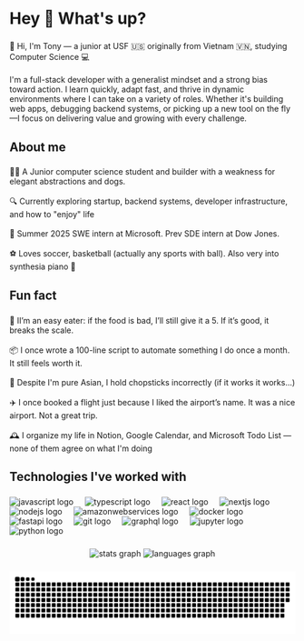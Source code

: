 <h1 align="left">Hey 🐶 What's up?</h1>

###

<p align="left">👋 Hi, I'm Tony — a junior at USF 🇺🇸 originally from Vietnam 🇻🇳, studying Computer Science 💻<br><br>I'm a full-stack developer with a generalist mindset and a strong bias toward action. I learn quickly, adapt fast, and thrive in dynamic environments where I can take on a variety of roles. Whether it's building web apps, debugging backend systems, or picking up a new tool on the fly—I focus on delivering value and growing with every challenge.</p>

###

<h2 align="left">About me</h2>

###

<p align="left">🧑‍💻 A Junior computer science student and builder with a weakness for elegant abstractions and dogs.<br><br>🔍 Currently exploring startup, backend systems, developer infrastructure, and how to "enjoy" life<br><br>💼 Summer 2025 SWE intern at Microsoft. Prev SDE intern at Dow Jones.<br><br>⚽️ Loves soccer, basketball (actually any sports with ball). Also very into synthesia piano 🎹</p>

###

<h2 align="left">Fun fact</h2>

###

<p align="left">🍱 II’m an easy eater: if the food is bad, I’ll still give it a 5. If it’s good, it breaks the scale.<br><br>📦 I once wrote a 100-line script to automate something I do once a month. It still feels worth it.<br><br>🥢 Despite I'm pure Asian, I hold chopsticks incorrectly (if it works it works...)<br><br>✈️ I once booked a flight just because I liked the airport’s name. It was a nice airport. Not a great trip.<br><br>🕰️ I organize my life in Notion, Google Calendar, and Microsoft Todo List — none of them agree on what I'm doing</p>


<h2 align="left">Technologies I've worked with</h2>

###

<div align="left">
  <img src="https://cdn.jsdelivr.net/gh/devicons/devicon/icons/javascript/javascript-original.svg" height="40" alt="javascript logo"  />
  <img width="12" />
  <img src="https://cdn.jsdelivr.net/gh/devicons/devicon/icons/typescript/typescript-original.svg" height="40" alt="typescript logo"  />
  <img width="12" />
  <img src="https://cdn.jsdelivr.net/gh/devicons/devicon/icons/react/react-original.svg" height="40" alt="react logo"  />
  <img width="12" />
  <img src="https://cdn.jsdelivr.net/gh/devicons/devicon/icons/nextjs/nextjs-original.svg" height="40" alt="nextjs logo"  />
  <img width="12" />
  <img src="https://cdn.jsdelivr.net/gh/devicons/devicon/icons/nodejs/nodejs-original.svg" height="40" alt="nodejs logo"  />
  <img width="12" />
  <img src="https://cdn.jsdelivr.net/gh/devicons/devicon/icons/amazonwebservices/amazonwebservices-line-wordmark.svg" height="40" alt="amazonwebservices logo"  />
  <img width="12" />
  <img src="https://cdn.jsdelivr.net/gh/devicons/devicon/icons/docker/docker-original.svg" height="40" alt="docker logo"  />
  <img width="12" />
  <img src="https://cdn.jsdelivr.net/gh/devicons/devicon/icons/fastapi/fastapi-original.svg" height="40" alt="fastapi logo"  />
  <img width="12" />
  <img src="https://cdn.jsdelivr.net/gh/devicons/devicon/icons/git/git-original.svg" height="40" alt="git logo"  />
  <img width="12" />
  <img src="https://cdn.jsdelivr.net/gh/devicons/devicon/icons/graphql/graphql-plain.svg" height="40" alt="graphql logo"  />
  <img width="12" />
  <img src="https://cdn.jsdelivr.net/gh/devicons/devicon/icons/jupyter/jupyter-original.svg" height="40" alt="jupyter logo"  />
  <img width="12" />
  <img src="https://cdn.jsdelivr.net/gh/devicons/devicon/icons/python/python-original.svg" height="40" alt="python logo"  />
</div>

###

<div align="center">
  <img src="https://github-readme-stats.vercel.app/api?username=TonyNguyenVn17&hide_title=false&hide_rank=false&show_icons=true&include_all_commits=true&count_private=true&disable_animations=false&theme=dracula&locale=en&hide_border=false&order=1" height="150" alt="stats graph"  />
  <img src="https://github-readme-stats.vercel.app/api/top-langs?username=TonyNguyenVn17&locale=en&hide_title=false&layout=compact&card_width=320&langs_count=5&theme=dracula&hide_border=false&order=2" height="150" alt="languages graph"  />
</div>

###

<picture>
  <source media="(prefers-color-scheme: dark)" srcset="https://raw.githubusercontent.com/TonyNguyenVn17/TonyNguyenVn17/output/github-snake-dark.svg" />
  <source media="(prefers-color-scheme: light)" srcset="https://raw.githubusercontent.com/TonyNguyenVn17/TonyNguyenVn17/output/github-snake.svg" />
  <img alt="github-snake" src="https://raw.githubusercontent.com/TonyNguyenVn17/TonyNguyenVn17/output/github-snake.svg" />
</picture>